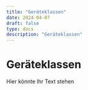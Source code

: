 ```yaml
---
title: "Geräteklassen"
date: 2024-04-07
draft: false
type: docs
description: "Geräteklassen"
---
```


# Geräteklassen

Hier könnte Ihr Text stehen